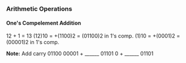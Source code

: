 ### Arithmetic Operations
#### One's Compelement Addition
12 + 1 = 13
(12)10 = +(1100)2 = (01100)2 in 1's comp. 
(1)10  = +(0001)2 = (00001)2 in 1's comp.

**Note:** Add carry
	01100 
	00001 
	+
	______
	01101
	    0
	+
	______
	01101





